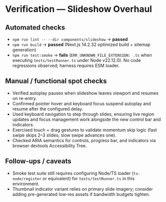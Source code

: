 # Verification — Slideshow Overhaul

## Automated checks
- `npm run lint -- --dir components/slideshow` → **passed**
- `npm run build` → **passed** (Next.js 14.2.32 optimized build + sitemap generation)
- `npm run test:smoke` → **fails** (`ERR_UNKNOWN_FILE_EXTENSION: .ts` when executing `tests/testRunner.ts` under Node v22.12.0). No code regressions observed; harness requires ESM loader.

## Manual / functional spot checks
- Verified autoplay pauses when slideshow leaves viewport and resumes on re-entry.
- Confirmed pointer hover and keyboard focus suspend autoplay and resume after the configured delay.
- Used keyboard navigation to step through slides, ensuring live region updates and focus management work alongside the new control bar and indicators.
- Exercised touch + drag gestures to validate momentum skip logic (fast swipe skips 2–3 slides; slow swipe advances one).
- Checked ARIA semantics for controls, progress bar, and indicators via browser devtools Accessibility Tree.

## Follow-ups / caveats
- Smoke test suite still requires configuring Node/TS loader (`ts-node/register` or equivalent) for `tests/testRunner.ts` in this environment.
- Thumbnail indicator variant relies on primary slide imagery; consider adding pre-generated low-res assets if bandwidth budgets tighten.
